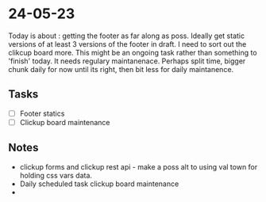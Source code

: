 # 24-05-23

Today is about : getting the footer as far along as poss. Ideally get static versions of at least 3 versions of the footer in draft.
I need to sort out the clikcup board more. This might be an ongoing task rather than something to 'finish' today. It needs regulary maintanenace. Perhaps split time, bigger chunk daily for now until its right, then bit less for daily maintanence.


## Tasks
- [ ] Footer statics
- [ ] Clickup board maintenance

## Notes
- clickup forms and clickup rest api - make a poss alt to using val town for holding css vars data.
- Daily scheduled task clickup board maintenance
-